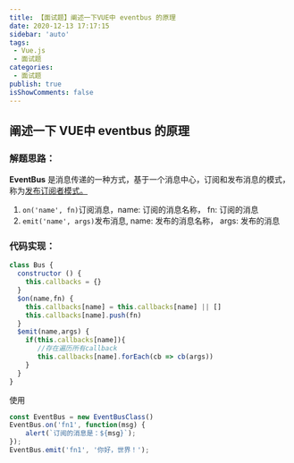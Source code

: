 ```yaml
---
title: 【面试题】阐述一下VUE中 eventbus 的原理
date: 2020-12-13 17:17:15
sidebar: 'auto'
tags:
 - Vue.js
 - 面试题
categories:
 - 面试题
publish: true 
isShowComments: false
---
```


## 阐述一下 VUE中 eventbus 的原理

### 解题思路：

**EventBus** 是消息传递的一种方式，基于一个消息中心，订阅和发布消息的模式，称为[发布订阅者模式。](https://shiguanghai.top/blogs/%E5%A4%A7%E5%89%8D%E7%AB%AF/Vue.js%20%E6%A1%86%E6%9E%B6%E6%BA%90%E7%A0%81%E4%B8%8E%E8%BF%9B%E9%98%B6/%E6%A8%A1%E6%8B%9FVue.js%E5%93%8D%E5%BA%94%E5%BC%8F%E5%8E%9F%E7%90%86.html#%E5%8F%91%E5%B8%83-%E8%AE%A2%E9%98%85%E6%A8%A1%E5%BC%8F)

1. `on('name', fn)`订阅消息，name: 订阅的消息名称， fn: 订阅的消息
2. `emit('name', args)`发布消息, name: 发布的消息名称， args: 发布的消息

### 代码实现：

```js
class Bus {
  constructor () {
    this.callbacks = {}
  }
  $on(name,fn) {
    this.callbacks[name] = this.callbacks[name] || []
    this.callbacks[name].push(fn)
  }
  $emit(name,args) {
    if(this.callbacks[name]){
       //存在遍历所有callback
       this.callbacks[name].forEach(cb => cb(args))
    }
  }
}
```

使用

```js
const EventBus = new EventBusClass()
EventBus.on('fn1', function(msg) {
    alert(`订阅的消息是：${msg}`);
});
EventBus.emit('fn1', '你好，世界！');
```
